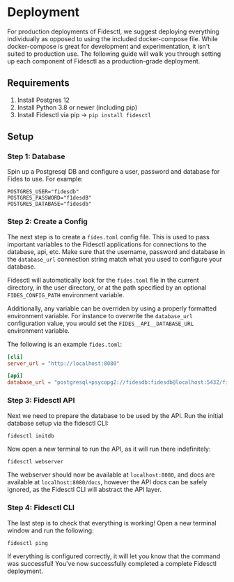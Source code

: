# Deployment

For production deployments of Fidesctl, we suggest deploying everything individually as opposed to using the included docker-compose file. While docker-compose is great for development and experimentation, it isn't suited to production use. The following guide will walk you through setting up each component of Fidesctl as a production-grade deployment.

## Requirements

1. Install Postgres 12
1. Install Python 3.8 or newer (including pip)
1. Install Fidesctl via pip -> `pip install fidesctl`

## Setup

### Step 1: Database

Spin up a Postgresql DB and configure a user, password and database for Fides to use. For example:

```env
POSTGRES_USER="fidesdb"
POSTGRES_PASSWORD="f1desdB"
POSTGRES_DATABASE="fidesdb"
```

### Step 2: Create a Config

The next step is to create a `fides.toml` config file. This is used to pass important variables to the Fidesctl applications for connections to the database, api, etc. Make sure that the username, password and database in the `database_url` connection string match what you used to configure your database.

Fidesctl will automatically look for the `fides.toml` file in the current directory, in the user directory, or at the path specified by an optional `FIDES_CONFIG_PATH` environment variable.

Additionally, any variable can be overriden by using a properly formatted environment variable. For instance to overwrite the `database_url` configuration value, you would set the `FIDES__API__DATABASE_URL` environment variable.

The following is an example `fides.toml`:

```toml
[cli]
server_url = "http://localhost:8080"

[api]
database_url = "postgresql+psycopg2://fidesdb:fidesdb@localhost:5432/fidesdb"
```

### Step 3: Fidesctl API

Next we need to prepare the database to be used by the API. Run the initial database setup via the fidesctl CLI:

```bash
fidesctl initdb
```

Now open a new terminal to run the API, as it will run there indefinitely:

`fidesctl webserver`

The webserver should now be available at `localhost:8080`, and docs are available at `localhost:8080/docs`, however the API docs can be safely ignored, as the Fidesctl CLI will abstract the API layer.

### Step 4: Fidesctl CLI

The last step is to check that everything is working! Open a new terminal window and run the following:

`fidesctl ping`

If everything is configured correctly, it will let you know that the command was successful! You've now successfully completed a complete Fidesctl deployment.
